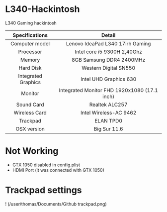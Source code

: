 # L340-Hackintosh
L340 Gaming hackintosh

|    Specifications   |                    Detail                    |
|:-------------------:|:--------------------------------------------:|
| Computer model      | Lenovo IdeaPad L340 17irh Gaming             |
| Processor           | Intel core i5 9300H 2,40Ghz                  |
| Memory              | 8GB Samsung DDR4 2400MHz                     |
| Hard Disk           | Western Digital SN550                        |
| Integrated Graphics | Intel UHD Graphics 630                       |
| Monitor             | Integrated Monitor FHD 1920x1080 (17.1 inch) |
| Sound Card          | Realtek ALC257                               |
| Wireless Card       | Intel Wireless-AC 9462                       |
| Trackpad            | ELAN TPD0                                    |
| OSX version         | Big Sur 11.6                                 |


# Not Working

- GTX 1050 disabled in config.plist
- HDMI Port (it was connected with GTX 1050) 

# Trackpad settings

! (/user/thomas/Documents/Github trackpad.png)
